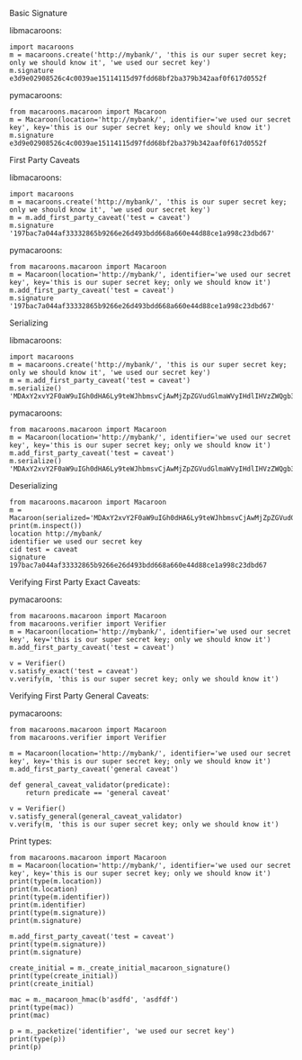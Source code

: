 Basic Signature

libmacaroons:
    
    import macaroons
    m = macaroons.create('http://mybank/', 'this is our super secret key; only we should know it', 'we used our secret key')
    m.signature
    e3d9e02908526c4c0039ae15114115d97fdd68bf2ba379b342aaf0f617d0552f

pymacaroons:

    from macaroons.macaroon import Macaroon
    m = Macaroon(location='http://mybank/', identifier='we used our secret key', key='this is our super secret key; only we should know it')
    m.signature
    e3d9e02908526c4c0039ae15114115d97fdd68bf2ba379b342aaf0f617d0552f


First Party Caveats

libmacaroons:

    import macaroons
    m = macaroons.create('http://mybank/', 'this is our super secret key; only we should know it', 'we used our secret key')
    m = m.add_first_party_caveat('test = caveat')
    m.signature
    '197bac7a044af33332865b9266e26d493bdd668a660e44d88ce1a998c23dbd67'

pymacaroons:

    from macaroons.macaroon import Macaroon
    m = Macaroon(location='http://mybank/', identifier='we used our secret key', key='this is our super secret key; only we should know it')
    m.add_first_party_caveat('test = caveat')
    m.signature
    '197bac7a044af33332865b9266e26d493bdd668a660e44d88ce1a998c23dbd67'


Serializing

libmacaroons:

    import macaroons
    m = macaroons.create('http://mybank/', 'this is our super secret key; only we should know it', 'we used our secret key')
    m = m.add_first_party_caveat('test = caveat')
    m.serialize()
    'MDAxY2xvY2F0aW9uIGh0dHA6Ly9teWJhbmsvCjAwMjZpZGVudGlmaWVyIHdlIHVzZWQgb3VyIHNlY3JldCBrZXkKMDAxNmNpZCB0ZXN0ID0gY2F2ZWF0CjAwMmZzaWduYXR1cmUgGXusegRK8zMyhluSZuJtSTvdZopmDkTYjOGpmMI9vWcK'

pymacaroons:

    from macaroons.macaroon import Macaroon
    m = Macaroon(location='http://mybank/', identifier='we used our secret key', key='this is our super secret key; only we should know it')
    m.add_first_party_caveat('test = caveat')
    m.serialize()
    'MDAxY2xvY2F0aW9uIGh0dHA6Ly9teWJhbmsvCjAwMjZpZGVudGlmaWVyIHdlIHVzZWQgb3VyIHNlY3JldCBrZXkKMDAxNmNpZCB0ZXN0ID0gY2F2ZWF0CjAwMmZzaWduYXR1cmUgGXusegRK8zMyhluSZuJtSTvdZopmDkTYjOGpmMI9vWcK'


Deserializing

    from macaroons.macaroon import Macaroon
    m = Macaroon(serialized='MDAxY2xvY2F0aW9uIGh0dHA6Ly9teWJhbmsvCjAwMjZpZGVudGlmaWVyIHdlIHVzZWQgb3VyIHNlY3JldCBrZXkKMDAxNmNpZCB0ZXN0ID0gY2F2ZWF0CjAwMmZzaWduYXR1cmUgGXusegRK8zMyhluSZuJtSTvdZopmDkTYjOGpmMI9vWcK')
    print(m.inspect())
    location http://mybank/
    identifier we used our secret key
    cid test = caveat
    signature 197bac7a044af33332865b9266e26d493bdd668a660e44d88ce1a998c23dbd67


Verifying First Party Exact Caveats:

pymacaroons:

    from macaroons.macaroon import Macaroon
    from macaroons.verifier import Verifier
    m = Macaroon(location='http://mybank/', identifier='we used our secret key', key='this is our super secret key; only we should know it')
    m.add_first_party_caveat('test = caveat')

    v = Verifier()
    v.satisfy_exact('test = caveat')
    v.verify(m, 'this is our super secret key; only we should know it')

Verifying First Party General Caveats:

pymacaroons:

    from macaroons.macaroon import Macaroon
    from macaroons.verifier import Verifier

    m = Macaroon(location='http://mybank/', identifier='we used our secret key', key='this is our super secret key; only we should know it')
    m.add_first_party_caveat('general caveat')

    def general_caveat_validator(predicate):
        return predicate == 'general caveat'

    v = Verifier()
    v.satisfy_general(general_caveat_validator)
    v.verify(m, 'this is our super secret key; only we should know it')



Print types:

    from macaroons.macaroon import Macaroon
    m = Macaroon(location='http://mybank/', identifier='we used our secret key', key='this is our super secret key; only we should know it')
    print(type(m.location))
    print(m.location)
    print(type(m.identifier))
    print(m.identifier)
    print(type(m.signature))
    print(m.signature)

    m.add_first_party_caveat('test = caveat')
    print(type(m.signature))
    print(m.signature)

    create_initial = m._create_initial_macaroon_signature()
    print(type(create_initial))
    print(create_initial)

    mac = m._macaroon_hmac(b'asdfd', 'asdfdf')
    print(type(mac))
    print(mac)

    p = m._packetize('identifier', 'we used our secret key')
    print(type(p))
    print(p)
